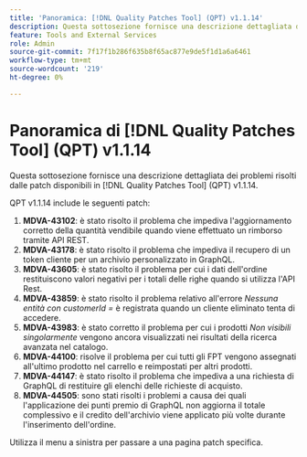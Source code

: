 ```yaml
---
title: 'Panoramica: [!DNL Quality Patches Tool] (QPT) v1.1.14'
description: Questa sottosezione fornisce una descrizione dettagliata dei problemi risolti dalle patch disponibili in  [!DNL Quality Patches Tool] (QPT) v1.1.14.
feature: Tools and External Services
role: Admin
source-git-commit: 7f17f1b286f635b8f65ac877e9de5f1d1a6a6461
workflow-type: tm+mt
source-wordcount: '219'
ht-degree: 0%

---
```


# Panoramica di [!DNL Quality Patches Tool] (QPT) v1.1.14

Questa sottosezione fornisce una descrizione dettagliata dei problemi risolti dalle patch disponibili in [!DNL Quality Patches Tool] (QPT) v1.1.14.

QPT v1.1.14 include le seguenti patch:

1. **MDVA-43102**: è stato risolto il problema che impediva l&#39;aggiornamento corretto della quantità vendibile quando viene effettuato un rimborso tramite API REST.
1. **MDVA-43178**: è stato risolto il problema che impediva il recupero di un token cliente per un archivio personalizzato in GraphQL.
1. **MDVA-43605**: è stato risolto il problema per cui i dati dell&#39;ordine restituiscono valori negativi per i totali delle righe quando si utilizza l&#39;API Rest.
1. **MDVA-43859**: è stato risolto il problema relativo all&#39;errore *Nessuna entità con customerId =* è registrata quando un cliente eliminato tenta di accedere.
1. **MDVA-43983**: è stato corretto il problema per cui i prodotti *Non visibili singolarmente* vengono ancora visualizzati nei risultati della ricerca avanzata nel catalogo.
1. **MDVA-44100**: risolve il problema per cui tutti gli FPT vengono assegnati all&#39;ultimo prodotto nel carrello e reimpostati per altri prodotti.
1. **MDVA-44147**: è stato risolto il problema che impediva a una richiesta di GraphQL di restituire gli elenchi delle richieste di acquisto.
1. **MDVA-44505**: sono stati risolti i problemi a causa dei quali l&#39;applicazione dei punti premio di GraphQL non aggiorna il totale complessivo e il credito dell&#39;archivio viene applicato più volte durante l&#39;inserimento dell&#39;ordine.

Utilizza il menu a sinistra per passare a una pagina patch specifica.
